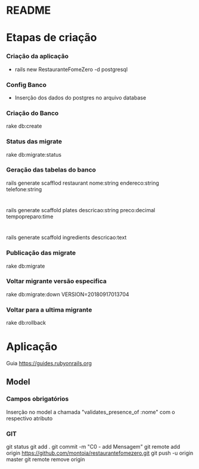 # README

# Etapas de criação #

### Criação da aplicação
- rails new RestauranteFomeZero -d postgresql

### Config Banco
- Inserção dos dados do postgres no arquivo database

### Criação do Banco
rake db:create

### Status das migrate
rake db:migrate:status

### Geração das tabelas do banco
rails generate scafflod restaurant nome:string endereco:string telefone:string
# 
rails generate scaffold plates descricao:string preco:decimal tempopreparo:time
# 
rails generate scaffold ingredients descricao:text

### Publicação das migrate
rake db:migrate

### Voltar migrante versão especifica
rake db:migrate:down VERSION=20180917013704

### Voltar para a ultima migrante
rake db:rollback


# Aplicação
Guia https://guides.rubyonrails.org

## Model
### Campos obrigatórios 
Inserção no model a chamada "validates_presence_of :nome" com o respectivo atributo



### GIT ###
git status
git add .
git commit -m "C0 - add Mensagem"
git remote add origin https://github.com/montoia/restaurantefomezero.git
git push -u origin master
git remote remove origin












